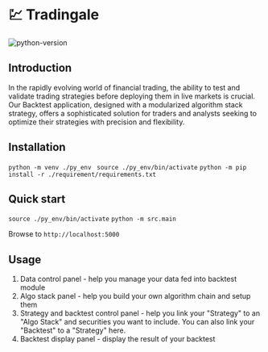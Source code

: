 # :chart: Tradingale

![python-version](https://img.shields.io/badge/python-3.11-blue.svg)

## Introduction

In the rapidly evolving world of financial trading, the ability to test and validate trading strategies before deploying them in live markets is crucial. Our Backtest application, designed with a modularized algorithm stack strategy, offers a sophisticated solution for traders and analysts seeking to optimize their strategies with precision and flexibility.

## Installation

`python -m venv ./py_env `
`source ./py_env/bin/activate`
`python -m pip install -r ./requirement/requirements.txt`

## Quick start

`source ./py_env/bin/activate`
`python -m src.main`

Browse to `http://localhost:5000`

## Usage

1. Data control panel - help you manage your data fed into backtest module
2. Algo stack panel - help you build your own algorithm chain and setup them
3. Strategy and backtest control panel - help you link your "Strategy" to an "Algo Stack" and securities you want to include. You can also link your "Backtest" to a "Strategy" here.
4. Backtest display panel - display the result of your backtest
